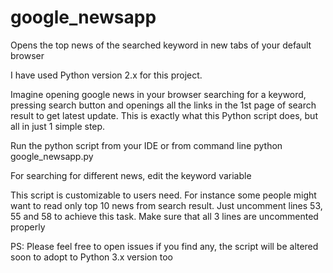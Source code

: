# google_newsapp
Opens the top news of the searched keyword in new tabs of your default browser

I have used Python version 2.x for this project.

Imagine opening google news in your browser searching for a keyword, pressing search button and openings all the links in the 1st page of search result to get latest update. This is exactly what this Python script does, but all in just 1 simple step.

Run the python script from your IDE or from command line python google_newsapp.py

For searching for different news, edit the keyword variable

This script is customizable to users need. For instance some people might want to read only top 10 news from search result. Just uncomment lines 53, 55 and 58 to achieve this task. Make sure that all 3 lines are uncommented properly

PS: Please feel free to open issues if you find any, the script will be altered soon to adopt to Python 3.x version too
